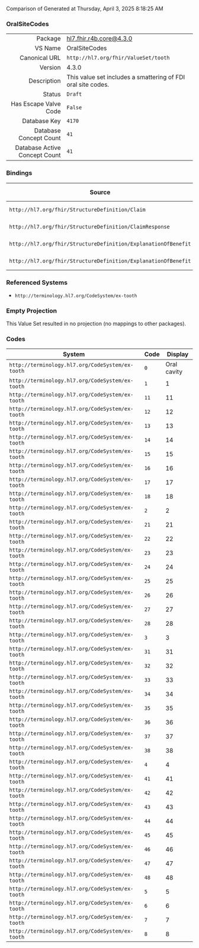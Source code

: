 Comparison of 
Generated at Thursday, April 3, 2025 8:18:25 AM

### OralSiteCodes

|      |     |
| ---: | --- |
| Package | hl7.fhir.r4b.core@4.3.0 |
| VS Name | OralSiteCodes |
| Canonical URL | `http://hl7.org/fhir/ValueSet/tooth` |
| Version | 4.3.0 |
| Description | This value set includes a smattering of FDI oral site codes. |
| Status | `Draft` |
| Has Escape Valve Code | `False` |
| Database Key | `4170` |
| Database Concept Count | `41` |
| Database Active Concept Count | `41` |
### Bindings

| Source | Element | Binding | Strength | Element Short |
| ------ | ------- | ------- | -------- | ------------- |
| `http://hl7.org/fhir/StructureDefinition/Claim` | `Claim.item.bodySite` | `http://hl7.org/fhir/ValueSet/tooth` | `Example` | Anatomical location |
| `http://hl7.org/fhir/StructureDefinition/ClaimResponse` | `ClaimResponse.addItem.bodySite` | `http://hl7.org/fhir/ValueSet/tooth` | `Example` | Anatomical location |
| `http://hl7.org/fhir/StructureDefinition/ExplanationOfBenefit` | `ExplanationOfBenefit.item.bodySite` | `http://hl7.org/fhir/ValueSet/tooth` | `Example` | Anatomical location |
| `http://hl7.org/fhir/StructureDefinition/ExplanationOfBenefit` | `ExplanationOfBenefit.addItem.bodySite` | `http://hl7.org/fhir/ValueSet/tooth` | `Example` | Anatomical location |

### Referenced Systems

* `http://terminology.hl7.org/CodeSystem/ex-tooth`
### Empty Projection

This Value Set resulted in no projection (no mappings to other packages).

### Codes

| System | Code | Display |
| ------ | ---- | ------- |
| `http://terminology.hl7.org/CodeSystem/ex-tooth` | `0` | Oral cavity |
| `http://terminology.hl7.org/CodeSystem/ex-tooth` | `1` | 1 |
| `http://terminology.hl7.org/CodeSystem/ex-tooth` | `11` | 11 |
| `http://terminology.hl7.org/CodeSystem/ex-tooth` | `12` | 12 |
| `http://terminology.hl7.org/CodeSystem/ex-tooth` | `13` | 13 |
| `http://terminology.hl7.org/CodeSystem/ex-tooth` | `14` | 14 |
| `http://terminology.hl7.org/CodeSystem/ex-tooth` | `15` | 15 |
| `http://terminology.hl7.org/CodeSystem/ex-tooth` | `16` | 16 |
| `http://terminology.hl7.org/CodeSystem/ex-tooth` | `17` | 17 |
| `http://terminology.hl7.org/CodeSystem/ex-tooth` | `18` | 18 |
| `http://terminology.hl7.org/CodeSystem/ex-tooth` | `2` | 2 |
| `http://terminology.hl7.org/CodeSystem/ex-tooth` | `21` | 21 |
| `http://terminology.hl7.org/CodeSystem/ex-tooth` | `22` | 22 |
| `http://terminology.hl7.org/CodeSystem/ex-tooth` | `23` | 23 |
| `http://terminology.hl7.org/CodeSystem/ex-tooth` | `24` | 24 |
| `http://terminology.hl7.org/CodeSystem/ex-tooth` | `25` | 25 |
| `http://terminology.hl7.org/CodeSystem/ex-tooth` | `26` | 26 |
| `http://terminology.hl7.org/CodeSystem/ex-tooth` | `27` | 27 |
| `http://terminology.hl7.org/CodeSystem/ex-tooth` | `28` | 28 |
| `http://terminology.hl7.org/CodeSystem/ex-tooth` | `3` | 3 |
| `http://terminology.hl7.org/CodeSystem/ex-tooth` | `31` | 31 |
| `http://terminology.hl7.org/CodeSystem/ex-tooth` | `32` | 32 |
| `http://terminology.hl7.org/CodeSystem/ex-tooth` | `33` | 33 |
| `http://terminology.hl7.org/CodeSystem/ex-tooth` | `34` | 34 |
| `http://terminology.hl7.org/CodeSystem/ex-tooth` | `35` | 35 |
| `http://terminology.hl7.org/CodeSystem/ex-tooth` | `36` | 36 |
| `http://terminology.hl7.org/CodeSystem/ex-tooth` | `37` | 37 |
| `http://terminology.hl7.org/CodeSystem/ex-tooth` | `38` | 38 |
| `http://terminology.hl7.org/CodeSystem/ex-tooth` | `4` | 4 |
| `http://terminology.hl7.org/CodeSystem/ex-tooth` | `41` | 41 |
| `http://terminology.hl7.org/CodeSystem/ex-tooth` | `42` | 42 |
| `http://terminology.hl7.org/CodeSystem/ex-tooth` | `43` | 43 |
| `http://terminology.hl7.org/CodeSystem/ex-tooth` | `44` | 44 |
| `http://terminology.hl7.org/CodeSystem/ex-tooth` | `45` | 45 |
| `http://terminology.hl7.org/CodeSystem/ex-tooth` | `46` | 46 |
| `http://terminology.hl7.org/CodeSystem/ex-tooth` | `47` | 47 |
| `http://terminology.hl7.org/CodeSystem/ex-tooth` | `48` | 48 |
| `http://terminology.hl7.org/CodeSystem/ex-tooth` | `5` | 5 |
| `http://terminology.hl7.org/CodeSystem/ex-tooth` | `6` | 6 |
| `http://terminology.hl7.org/CodeSystem/ex-tooth` | `7` | 7 |
| `http://terminology.hl7.org/CodeSystem/ex-tooth` | `8` | 8 |
